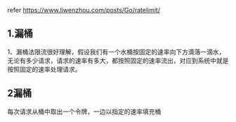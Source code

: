 refer https://www.liwenzhou.com/posts/Go/ratelimit/

## 1.漏桶

1、漏桶法限流很好理解，假设我们有一个水桶按固定的速率向下方滴落一滴水，无论有多少请求，请求的速率有多大，都按照固定的速率流出，对应到系统中就是按照固定的速率处理请求。

## 2漏桶

每次请求从桶中取出一个令牌，一边以指定的速率填充桶
